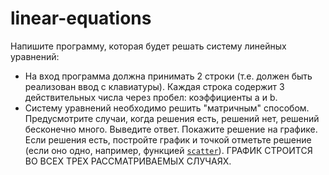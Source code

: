 # linear-equations
Напишите программу, которая будет решать систему линейных уравнений:

	
* На вход программа должна принимать 2 строки (т.е. должен быть реализован ввод с клавиатуры). Каждая строка содержит 3 действительных числа через пробел: коэффициенты a и b.
* Систему уравнений необходимо решить "матричным" способом. Предусмотрите случаи, когда решения есть, решений нет, решений бесконечно много. Выведите ответ. Покажите решение на графике. Если решения есть, постройте график и точкой отметьте решение (если оно одно, например, функцией [`scatter`](https://matplotlib.org/stable/api/_as_gen/matplotlib.pyplot.scatter.html)). ГРАФИК СТРОИТСЯ ВО ВСЕХ ТРЕХ РАССМАТРИВАЕМЫХ СЛУЧАЯХ.
